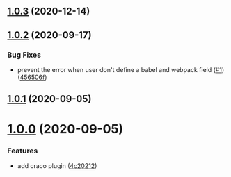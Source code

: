 ## [1.0.3](https://github.com/vimcaw/craco-fast-refresh/compare/1.0.2...1.0.3) (2020-12-14)

## [1.0.2](https://github.com/vimcaw/craco-fast-refresh/compare/1.0.1...1.0.2) (2020-09-17)


### Bug Fixes

* prevent the error when user don't define a babel and webpack field ([#1](https://github.com/vimcaw/craco-fast-refresh/issues/1)) ([456506f](https://github.com/vimcaw/craco-fast-refresh/commit/456506f799ffc925dc104d94dae9e27b5237d44f))

## [1.0.1](https://github.com/vimcaw/craco-fast-refresh/compare/1.0.0...1.0.1) (2020-09-05)

# [1.0.0](https://github.com/vimcaw/craco-fast-refresh/compare/ls...1.0.0) (2020-09-05)


### Features

* add craco plugin ([4c20212](https://github.com/vimcaw/craco-fast-refresh/commit/4c202122aa6b4768934a877b0dd1457f55937835))

